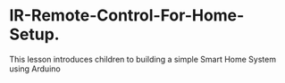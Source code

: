 # IR-Remote-Control-For-Home-Setup.
This lesson introduces children to building a simple Smart Home System using Arduino

